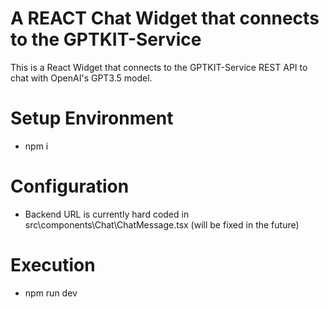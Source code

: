 # A REACT Chat Widget that connects to the GPTKIT-Service
This is a React Widget that connects to the GPTKIT-Service REST
API to chat with OpenAI's GPT3.5 model.

# Setup Environment
- npm i

# Configuration
- Backend URL is currently hard coded in src\components\Chat\ChatMessage.tsx (will be fixed in the future)

# Execution
- npm run dev 